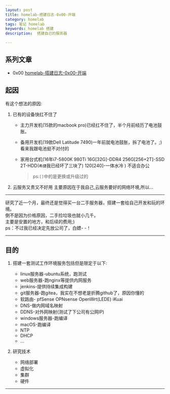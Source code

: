 ```yaml
---
layout: post  
title: homelab-搭建日志-0x00-开端
category: homelab  
tags: 笔记 homelab  	
keywords: homelab 搭建
description:  搭建自己的服务器 

---
```


## 系列文章

- 0x00 [homelab-搭建日志-0x00-开端](/2021/09/24/homelab-begin.html)

## 起因

有这个想法的原因:

1. 已有的设备快扛不住了 

   - 主力开发机(15款的macbook pro)已经扛不住了，半个月前经历了电池鼓胀。
   - 备用开发机(19款Dell Latitude 7490)一年前就电池鼓胀，拆了电池了。;)看来我跟电池挺不对付的
   - 家用台式机(16年i7-5800K 980Ti 16G[32G]-DDR4  256G[256+2T]-SSD 2T-HDD(`希捷`我已经坏了三块了) 120[240]-一体水冷 ) 不适合办公 
       
       > ps:`[]`中的是更换或升级过的

2. 云服务又贵又不好用
       主要原因在于我自己,云服务要好的网络环境,所以...


-----

研究了近一个月，最终还是觉得买一台二手服务器，搭建一套给自己开发和玩的环境。  
倒不是因为价格原因，二手捡垃圾也就小几千。    
主要是安置的地方，和后续的费用;)  
ps：不过我已经决定先放公司了，白嫖- -！  

-----

## 目的

1. 搭建一套测试工作环境服务包括但是限定于以下:
    - linux服务器-ubuntu系统，跑测试
    - web服务器-跑nginx等提供内网服务 
    - jenkins-提供持续集成构建
    - git服务器-跑gitea，我实在不想老是折腾github了，原因你懂的
    - 软路由- pfSense OPNsense OpenWrt(LEDE) iKuai
    - DNS-做内网域名映射
    - DDNS-对外网映射(测试了下公司有公网IP)
    - windows服务器-跑编译
    - macOS-跑编译
    - NTP
    - DHCP
    - ... 


 2. 研究技术
    - 网络部署
    - 虚拟化
    - 集群
    - 硬件





       





---

